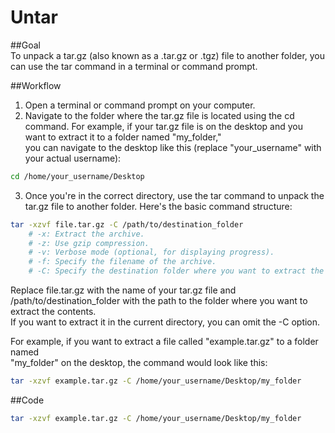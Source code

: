 # Untar  

##Goal  
To unpack a tar.gz (also known as a .tar.gz or .tgz) file to another folder, you can use the tar command in a terminal or command prompt.  

##Workflow  

  1. Open a terminal or command prompt on your computer.  
  2. Navigate to the folder where the tar.gz file is located using the cd command. For example, if your tar.gz file is on the desktop and you want to extract it to a folder named "my_folder,"  
     you can navigate to the desktop like this (replace "your_username" with your actual username):
```bash
cd /home/your_username/Desktop
```
  3. Once you're in the correct directory, use the tar command to unpack the tar.gz file to another folder.
     Here's the basic command structure:
```bash
tar -xzvf file.tar.gz -C /path/to/destination_folder
    # -x: Extract the archive.
    # -z: Use gzip compression.
    # -v: Verbose mode (optional, for displaying progress).
    # -f: Specify the filename of the archive.
    # -C: Specify the destination folder where you want to extract the contents.
```
Replace file.tar.gz with the name of your tar.gz file and /path/to/destination_folder with the path to the folder where you want to extract the contents.  
If you want to extract it in the current directory, you can omit the -C option.

For example, if you want to extract a file called "example.tar.gz" to a folder named  
"my_folder" on the desktop, the command would look like this:
```bash
tar -xzvf example.tar.gz -C /home/your_username/Desktop/my_folder
```

##Code  

```bash
tar -xzvf example.tar.gz -C /home/your_username/Desktop/my_folder
```
